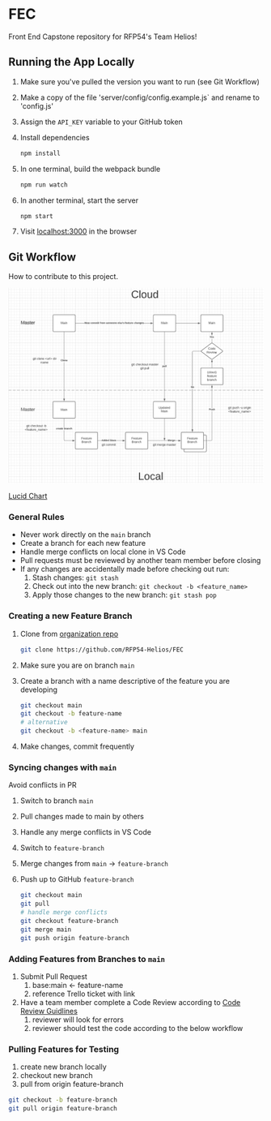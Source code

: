 # FEC

Front End Capstone repository for RFP54's Team Helios!

## Running the App Locally

1. Make sure you've pulled the version you want to run (see Git Workflow)
1. Make a copy of the file 'server/config/config.example.js` and rename to 'config.js'
1. Assign the `API_KEY` variable to your GitHub token
1. Install dependencies

    ```bash
    npm install
    ```

1. In one terminal, build the webpack bundle

    ```bash
    npm run watch
    ```

1. In another terminal, start the server

    ```bash
    npm start
    ```

1. Visit [localhost:3000](http://localhost:3000) in the browser

## Git Workflow

How to contribute to this project.

![Git Workflow Diagram](docs/img/gitflow.png)

[Lucid Chart](https://lucid.app/lucidchart/invitations/accept/inv_c4244f5b-aff7-4e56-9dfc-1a72d5248c76?viewport_loc=-635%2C558%2C2994%2C1437%2C0_0)

### General Rules

- Never work directly on the `main` branch
- Create a branch for each new feature
- Handle merge conflicts on local clone in VS Code
- Pull requests must be reviewed by another team member before closing
- If any changes are accidentally made before checking out run:
  1. Stash changes: `git stash`
  2. Check out into the new branch: `git checkout -b <feature_name>`
  3. Apply those changes to the new branch: `git stash pop`

### Creating a new Feature Branch

1. Clone from [organization repo](https://github.com/RFP54-Helios/FEC)

    ```bash
    git clone https://github.com/RFP54-Helios/FEC
    ```

1. Make sure you are on branch `main`
1. Create a branch with a name descriptive of the feature you are developing

    ```bash
    git checkout main
    git checkout -b feature-name
    # alternative
    git checkout -b <feature-name> main
    ```

1. Make changes, commit frequently

### Syncing changes with `main`

Avoid conflicts in PR

1. Switch to branch `main`
1. Pull changes made to main by others
1. Handle any merge conflicts in VS Code
1. Switch to `feature-branch`
1. Merge changes from `main` -> `feature-branch`
1. Push up to GitHub `feature-branch`

    ```bash
    git checkout main
    git pull
    # handle merge conflicts
    git checkout feature-branch
    git merge main
    git push origin feature-branch
    ```

### Adding Features from Branches to `main`

1. Submit Pull Request
    1. base:main <- feature-name
    1. reference Trello ticket with link
1. Have a team member complete a Code Review according to [Code Review Guidlines](https://learn-2.galvanize.com/cohorts/2778/blocks/94/content_files/Front%20End%20Capstone/exercises/code_reviews.md)
    1. reviewer will look for errors
    1. reviewer should test the code according to the below workflow

### Pulling Features for Testing

1. create new branch locally
1. checkout new branch
1. pull from origin feature-branch

```bash
git checkout -b feature-branch
git pull origin feature-branch
```
